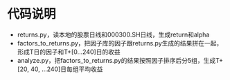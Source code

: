 # 代码说明
- returns.py，读本地的股票日线和000300.SH日线，生成return和alpha
- factors_to_returns.py，把因子库的因子跟returns.py生成的结果拼在一起，形成T日的因子和T+[0...240]日的收益
- analyze.py，把factors_to_returns.py的结果按照因子排序后分5组，生成T+[20, 40, ...240]日每组平均收益
